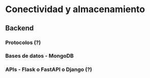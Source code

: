 # Conectividad y almacenamiento
## Backend
### Protocolos (?)
### Bases de datos - MongoDB
### APIs - Flask o FastAPI o  Django (?)

